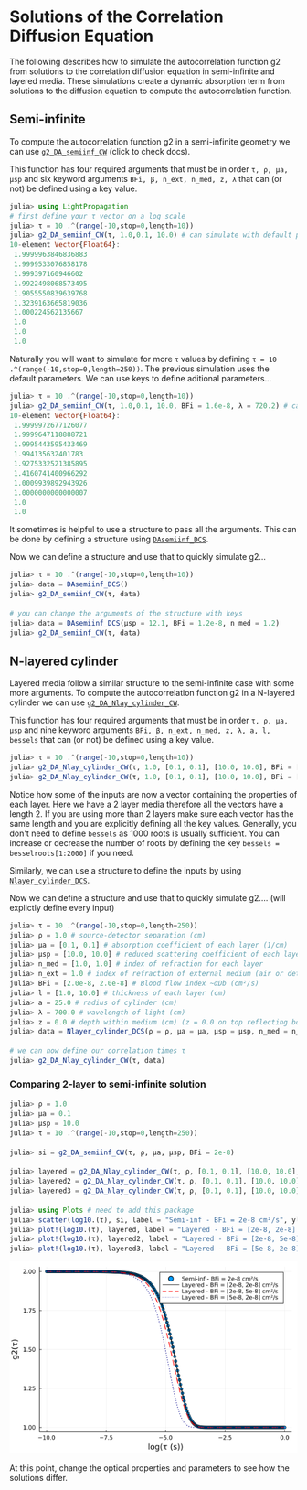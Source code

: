 # Solutions of the Correlation Diffusion Equation

The following describes how to simulate the autocorrelation function g2 from solutions to the correlation diffusion equation in semi-infinite and layered media.
These simulations create a dynamic absorption term from solutions to the diffusion equation to compute the autocorrelation function.

## Semi-infinite

To compute the autocorrelation function g2 in a semi-infinite geometry we can use [`g2_DA_semiinf_CW`](@ref) (click to check docs).

This function has four required arguments that must be in order `τ, ρ, μa, μsp` and six keyword arguments `BFi, β, n_ext, n_med, z, λ` that can (or not) be defined using a key value.

```julia
julia> using LightPropagation
# first define your τ vector on a log scale
julia> τ = 10 .^(range(-10,stop=0,length=10))
julia> g2_DA_semiinf_CW(τ, 1.0,0.1, 10.0) # can simulate with default parameters
10-element Vector{Float64}:
 1.9999963846836883
 1.9999533076858178
 1.999397160946602
 1.9922498068573495
 1.9055550839639768
 1.3239163665819036
 1.000224562135667
 1.0
 1.0
 1.0
```

Naturally you will want to simulate for more `τ` values by defining `τ = 10 .^(range(-10,stop=0,length=250))`.
The previous simulation uses the default parameters. We can use keys to define aditional parameters...
```julia
julia> τ = 10 .^(range(-10,stop=0,length=10))
julia> g2_DA_semiinf_CW(τ, 1.0,0.1, 10.0, BFi = 1.6e-8, λ = 720.2) # can define BFi, λ
10-element Vector{Float64}:
 1.9999972677126077
 1.9999647118888721
 1.9995443595433469
 1.994135632401783
 1.9275332521385895
 1.4160741400966292
 1.0009939892943926
 1.0000000000000007
 1.0
 1.0
```

It sometimes is helpful to use a structure to pass all the arguments. This can be done by defining a structure using [`DAsemiinf_DCS`](@ref).

Now we can define a structure and use that to quickly simulate g2...

```julia
julia> τ = 10 .^(range(-10,stop=0,length=10))
julia> data = DAsemiinf_DCS()
julia> g2_DA_semiinf_CW(τ, data)

# you can change the arguments of the structure with keys
julia> data = DAsemiinf_DCS(μsp = 12.1, BFi = 1.2e-8, n_med = 1.2)
julia> g2_DA_semiinf_CW(τ, data)
```

## N-layered cylinder

Layered media follow a similar structure to the semi-infinite case with some more arguments. To compute the autocorrelation function g2 in a N-layered cylinder we can use [`g2_DA_Nlay_cylinder_CW`](@ref).

This function has four required arguments that must be in order `τ, ρ, μa, μsp` and nine keyword arguments `BFi, β, n_ext, n_med, z, λ, a, l, bessels` that can (or not) be defined using a key value.

```julia
julia> τ = 10 .^(range(-10,stop=0,length=10))
julia> g2_DA_Nlay_cylinder_CW(τ, 1.0, [0.1, 0.1], [10.0, 10.0], BFi = [2.1e-8, 3.0e-8]) # only define BFi
julia> g2_DA_Nlay_cylinder_CW(τ, 1.0, [0.1, 0.1], [10.0, 10.0], BFi = [2.1e-8, 3.0e-8], l = [0.8, 3.0]) # define BFi with layer thickness
```

Notice how some of the inputs are now a vector containing the properties of each layer. Here we have a 2 layer media therefore all the vectors have a length 2. If you are using more than 2 layers make sure each vector has the same length and you are explicitly defining all the key values. Generally, you don't need to define `bessels` as 1000 roots is usually sufficient. You can increase or decrease the number of roots by defining the key `bessels = besselroots[1:2000]` if you need.

Similarly, we can use a structure to define the inputs by using [`Nlayer_cylinder_DCS`](@ref).

Now we can define a structure and use that to quickly simulate g2.... (will explictly define every input)
```julia
julia> τ = 10 .^(range(-10,stop=0,length=250))
julia> ρ = 1.0 # source-detector separation (cm)
julia> μa = [0.1, 0.1] # absorption coefficient of each layer (1/cm)
julia> μsp = [10.0, 10.0] # reduced scattering coefficient of each layer (1/cm)
julia> n_med = [1.0, 1.0] # index of refraction for each layer
julia> n_ext = 1.0 # index of refraction of external medium (air or detector)
julia> BFi = [2.0e-8, 2.0e-8] # Blood flow index ~αDb (cm²/s)
julia> l = [1.0, 10.0] # thickness of each layer (cm)
julia> a = 25.0 # radius of cylinder (cm)
julia> λ = 700.0 # wavelength of light (cm)
julia> z = 0.0 # depth within medium (cm) (z = 0.0 on top reflecting boudnary)
julia> data = Nlayer_cylinder_DCS(ρ = ρ, μa = μa, μsp = μsp, n_med = n_med, n_ext = n_ext, β = β, λ = λ, BFi = BFi, z = z, a = a, l = l, bessels = besselroots[1:2000])

# we can now define our correlation times τ
julia> g2_DA_Nlay_cylinder_CW(τ, data) 
```

### Comparing 2-layer to semi-infinite solution

```julia
julia> ρ = 1.0
julia> μa = 0.1
julia> μsp = 10.0
julia> τ = 10 .^(range(-10,stop=0,length=250))

julia> si = g2_DA_semiinf_CW(τ, ρ, μa, μsp, BFi = 2e-8)

julia> layered = g2_DA_Nlay_cylinder_CW(τ, ρ, [0.1, 0.1], [10.0, 10.0], BFi = [2.0e-8, 2.0e-8], l = [0.5, 10.0])
julia> layered2 = g2_DA_Nlay_cylinder_CW(τ, ρ, [0.1, 0.1], [10.0, 10.0], BFi = [2.0e-8, 5.0e-8], l = [0.5, 10.0])
julia> layered3 = g2_DA_Nlay_cylinder_CW(τ, ρ, [0.1, 0.1], [10.0, 10.0], BFi = [5.0e-8, 2.0e-8], l = [0.5, 10.0])

julia> using Plots # need to add this package
julia> scatter(log10.(τ), si, label = "Semi-inf - BFi = 2e-8 cm²/s", ylabel = "g2(τ)", xlabel = "log(τ (s))")
julia> plot!(log10.(τ), layered, label = "Layered - BFi = [2e-8, 2e-8] cm²/s", lw = 1.5, linecolor =:black)
julia> plot!(log10.(τ), layered2, label = "Layered - BFi = [2e-8, 5e-8] cm²/s", linestyle=:dash, lw = 1.5, linecolor =:red)
julia> plot!(log10.(τ), layered3, label = "Layered - BFi = [5e-8, 2e-8] cm²/s", linestyle=:dot, lw = 1.5, linecolor =:blue4)
```

![dcs_lay_comparison](./assets/DCS_lay_comparison.png)

At this point, change the optical properties and parameters to see how the solutions differ.
